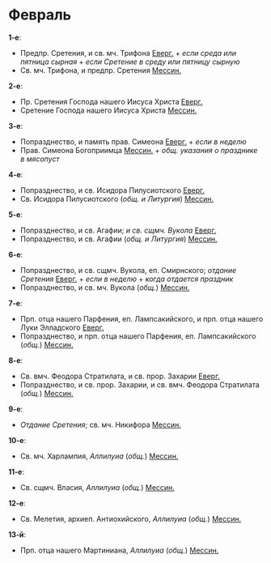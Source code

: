 
# Февраль

**1-е**: 

- Предпр. Сретения, и св. мч. Трифона [Еверг.](02_01_EUR.ru.md) + *если среда или пятница сырная* + 
*если Сретение в среду или пятницу сырную* 
- Св. мч. Трифона, и предпр. Сретения  [Мессин.](02_01_MES.ru.md)

**2-е**: 

- Пр. Сретения Господа нашего Иисуса Христа [Еверг.](02_02_EUR.ru.md)
- Сретение Господа нашего Иисуса Христа [Мессин.](02_02_MES.ru.md)

**3-е**: 

- Попразднество, и память прав. Симеона [Еверг.](02_03_EUR.ru.md) + *если в неделю*
- Прав. Симеона Богоприимца [Мессин.](02_03_MES.ru.md) + *общ. указания о празднике в мясопуст*

**4-е**: 

- Попразднество, и св. Исидора Пилусиотского [Еверг.](02_04_EUR.ru.md)
- Св. Исидора Пилусиотского (*общ. и Литургия*) [Мессин.](02_04_MES.ru.md)

**5-е**: 

- Попразднество, и св. Агафии; *и св. сщмч. Вукола* [Еверг.](02_05_EUR.ru.md)
- Попразднество, и св. Агафии (*общ. и Литургия*) [Мессин.](02_05_MES.ru.md)

**6-е**: 

- Попразднество, и св. сщмч. Вукола, еп. Смирнского; *отдание Сретения* [Еверг.](02_05_EUR.ru.md) + *если в неделю* + 
*когда отдается праздник*
- Попразднество, и св. мч. Вукола (*общ.*) [Мессин.](02_06_MES.ru.md)

**7-е**: 

- Прп. отца нашего Парфения, еп. Лампсакийского, и прп. отца нашего Луки Элладского [Еверг.](02_07_EUR.ru.md)
- Попразднество, и прп. отца нашего Парфения, еп. Лампсакийского (*общ.*) [Мессин.](02_07_MES.ru.md)

**8-е**: 

- Св. вмч. Феодора Стратилата, и св. прор. Захарии [Еверг.](02_08_EUR.ru.md)
- Попразднество, и св. прор. Захарии, и св. вмч. Феодора Стратилата (*общ.*) [Мессин.](02_08_MES.ru.md)

**9-е**: 

- *Отдание Сретения*; св. мч. Никифора [Мессин.](02_09_MES.ru.md)
 
**10-е**: 

- Св. мч. Харлампия, *Аллилуиа* (*общ.*) [Мессин.](02_10_MES.ru.md)
 
 **11-е**:
 
 - Св. сщмч. Власия, *Аллилуиа* (*общ.*) [Мессин.](02_11_MES.ru.md)
 
 **12-е**: 
 
 - Св. Мелетия, архиеп. Антиохийского, *Аллилуиа* (*общ.*) [Мессин.](02_12_MES.ru.md)
 
 **13-й**: 
 
 - Прп. отца нашего Мартиниана, *Аллилуиа* (*общ.*) [Мессин.](02_13_MES.ru.md)
 
